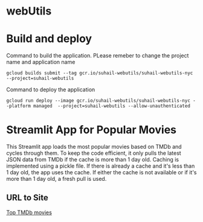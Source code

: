 # webUtils
# Build and deploy

Command to build the application. PLease remeber to change the project name and application name
```
gcloud builds submit --tag gcr.io/suhail-webutils/suhail-webutils-nyc  --project=suhail-webutils
```

Command to deploy the application
```
gcloud run deploy --image gcr.io/suhail-webutils/suhail-webutils-nyc --platform managed  --project=suhail-webutils --allow-unauthenticated
```

# Streamlit App for Popular Movies

This Streamlit app loads the most popular movies based on TMDb and cycles through them. To keep the code efficient, it only pulls the latest JSON data from TMDb if the cache is more than 1 day old. Caching is implemented using a pickle file. If there is already a cache and it's less than 1 day old, the app uses the cache. If either the cache is not available or if it's more than 1 day old, a fresh pull is used.

## URL to Site
[Top TMDb movies](https://suhail-webutils-tmdb-q2jk2acl6q-wm.a.run.app)

